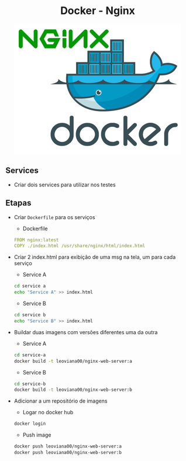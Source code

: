 <h1 align="center">Docker - Nginx </h1>

<p align="center">
  <img alt="k8s" src="../images/docker-nginx.png">
</p>


## Services

- Criar dois services para utilizar nos testes

## Etapas

- Criar `Dockerfile` para os serviços

    - Dockerfile

    ```yaml
    FROM nginx:latest
    COPY ./index.html /usr/share/nginx/html/index.html
    ```
- Criar 2 index.html para exibição de uma msg na tela, um para cada serviço

    - Service A

    ```bash
    cd service a
    echo "Service A" >> index.html
    ```
    - Service B

    ```bash
    cd service b
    echo "Service B" >> index.html
    ```

- Buildar duas imagens com versões diferentes uma da outra

    - Service A

    ```bash
    cd service-a
    docker build -t leoviana00/nginx-web-server:a
    ```

    - Service B

    ```bash
    cd service-b
    docker build -t leoviana00/nginx-web-server:b
    ```
- Adicionar a um repositório de imagens
 
    - Logar no docker hub
    ```bash
    docker login
    ```
    - Push image
    ```bash
    docker push leoviana00/nginx-web-server:a
    docker push leoviana00/nginx-web-server:b
    ```